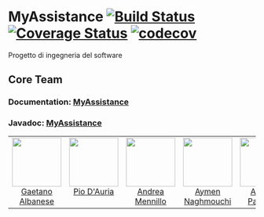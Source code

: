 # MyAssistance [![Build Status](https://travis-ci.com/aymen94/MyAssistance.svg?branch=master)](https://travis-ci.com/aymen94/MyAssistance) [![Coverage Status](https://coveralls.io/repos/github/aymen94/MyAssistance/badge.svg?branch=master)](https://coveralls.io/github/aymen94/MyAssistance?branch=master) [![codecov](https://codecov.io/gh/aymen94/myassistance/branch/master/graph/badge.svg)](https://codecov.io/gh/aymen94/myassistance)

Progetto di ingegneria del software

<h2>Core Team</h2>

### Documentation: <a href="https://1drv.ms/f/s!AmgzKXSCdwCzh40A8FuIqmbApO7NZg">MyAssistance</a>

### Javadoc: <a href="http://www.myassistance.ga">MyAssistance</a>

<table>
  <tbody>
    <tr>
      </td>
        <td align="center" valign="top">
        <img width="100" height="100" src="https://github.com/tanosk8.png?s=150">
        <br>
        <a href="https://github.com/tanosk8">Gaetano Albanese</a>
      </td>
      </td>
        <td align="center" valign="top">
        <img width="100" height="100" src="https://github.com/Pio98.png?s=150">
        <br>
        <a href="https://github.com/Pio98">Pio D'Auria</a>
      </td>      
      <td align="center" valign="top">
        <img width="100" height="100" src="https://github.com/HandyMenny.png?s=150">
        <br>
        <a href="https://github.com/HandyMenny">Andrea Mennillo</a>
      </td>          
      <td align="center" valign="top">
        <img width="100" height="100" src="https://github.com/aymen94.png?s=150">
        <br>
        <a href="https://github.com/aymen94">Aymen Naghmouchi</a>
      </td>    
      <td align="center" valign="top">
        <img width="100" height="100" src="https://github.com/FonzTech.png?s=150">
        <br>
        <a href="https://github.com/FonzTech">Alfonso Pauciello</a>
      </tr>
  </tbody>
</table>
